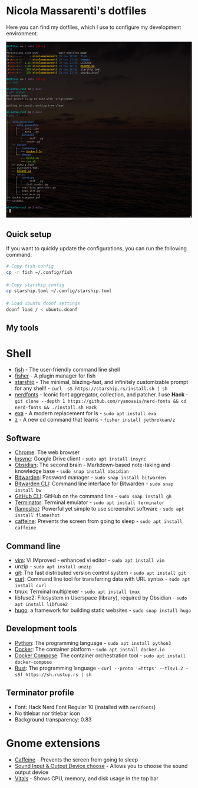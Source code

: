 # Nicola Massarenti's dotfiles

Here you can find my dotfiles, which I use to configure my development environment.

[//]: # (Showing image)
![terminal](https://raw.githubusercontent.com/nicolamassarenti/dotfiles/main/images/terminal.png)

## Quick setup
If you want to quickly update the configurations, you can run the following command:

```bash
# Copy fish config
cp -r fish ~/.config/fish

# Copy starship config
cp starship.toml ~/.config/starship.toml

# Load ubuntu dconf settings
dconf load / < ubuntu.dconf
```

## My tools
# Shell
* [fish](https://fishshell.com/) - The user-friendly command line shell
* [fisher](https://github.com/jorgebucaran/fisher) - A plugin manager for fish
* [starship](https://starship.rs/) - The minimal, blazing-fast, and infinitely customizable prompt for any shell! - `curl -sS https://starship.rs/install.sh | sh`
* [nerdfonts](https://github.com/ryanoasis/nerd-fonts) - Iconic font aggregator, collection, and patcher. I use **Hack** - `git clone --depth 1 https://github.com/ryanoasis/nerd-fonts && cd nerd-fonts && ./install.sh Hack`
* [exa](https://the.exa.website/) - A modern replacement for ls - `sudo apt install exa`
* [z](https://github.com/jethrokuan/z) - A new cd command that learns - `fisher install jethrokuan/z`

## Software
- [Chrome](https://www.google.com/chrome/): The web browser
- [Insync](https://www.insynchq.com/): Google Drive client - `sudo apt install insync`
- [Obsidian](https://obsidian.md/): The second brain - Markdown-based note-taking and knowledge base - `sudo snap install obsidian`
- [Bitwarden](https://bitwarden.com/): Password manager - `sudo snap install bitwarden`
- [Bitwarden CLI](https://bitwarden.com/help/article/cli/): Command line interface for Bitwarden - `sudo snap install bw`
- [GitHub CLI](https://cli.github.com/): GitHub on the command line - `sudo snap install gh`
- [Terminator](https://terminator-gtk3.readthedocs.io/en/latest/): Terminal emulator - `sudo apt install terminator`
- [flameshot](https://flameshot.js.org/): Powerful yet simple to use screenshot software - `sudo apt install flameshot`
- [caffeine](https://launchpad.net/caffeine): Prevents the screen from going to sleep - `sudo apt install caffeine`

## Command line
- [vim](https://www.vim.org/): Vi IMproved - enhanced vi editor - `sudo apt install vim`
- unzip - `sudo apt install unzip`
- [git](https://git-scm.com/): The fast distributed version control system - `sudo apt install git`
- [curl](https://curl.se/): Command line tool for transferring data with URL syntax - `sudo apt install curl`
- tmux: Terminal multiplexer - `sudo apt install tmux`
- libfuse2: Filesystem in Userspace (library), required by Obsidian - `sudo apt install libfuse2`
- [hugo](https://gohugo.io/): a framework for building static websites - `sudo snap install hugo`

## Development tools
- [Python](https://www.python.org/): The programming language - `sudo apt install python3`
- [Docker](https://www.docker.com/): The container platform - `sudo apt install docker.io`
- [Docker Compose](https://docs.docker.com/compose/): The container orchestration tool - `sudo apt install docker-compose`
- [Rust](https://www.rust-lang.org/): The programming language - `curl --proto '=https' --tlsv1.2 -sSf https://sh.rustup.rs | sh`

## Terminator profile
- Font: Hack Nerd Font Regular 10 (installed with `nerdfonts`)
- No titlebar nor titlebar icon
- Background transparency: 0.83

# Gnome extensions
- [Caffeine](https://extensions.gnome.org/extension/517/caffeine/) - Prevents the screen from going to sleep
- [Sound Input & Output Device choose](https://extensions.gnome.org/extension/906/sound-output-device-chooser/) - Allows you to choose the sound output device
- [Vitals](https://extensions.gnome.org/extension/1465/vitals/) - Shows CPU, memory, and disk usage in the top bar
